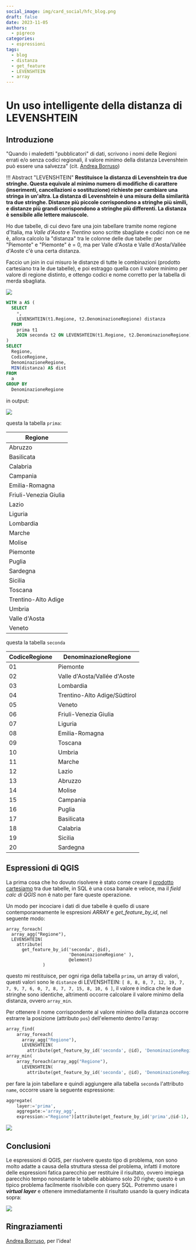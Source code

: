 ```yaml
---
social_image: img/card_social/hfc_blog.png
draft: false
date: 2023-11-05
authors:
  - pigreco
categories:
  - espressioni
tags:
  - blog
  - distanza
  - get_feature
  - LEVENSHTEIN
  - array
---
```


# Un uso intelligente della distanza di LEVENSHTEIN

## Introduzione

"Quando i maledetti "pubblicatori" di dati, scrivono i nomi delle Regioni errati e/o senza codici regionali, il valore minimo della distanza Levenshtein può essere una salvezza" (cit. [Andrea Borruso](https://twitter.com/aborruso))

!!! Abstract "LEVENSHTEIN"
    **Restituisce la distanza di Levenshtein tra due stringhe. Questa equivale al minimo numero di modifiche di carattere (inserimenti, cancellazioni o sostituzione) richieste per cambiare una stringa in un'altra. La distanza di Levenshtein è una misura della similarità tra due stringhe. Distanze più piccole corrispondono a stringhe più simili, e distanze più grandi corrispondono a stringhe più differenti. La distanza è sensibile alle lettere maiuscole.**

<!-- more -->

Ho due tabelle, di cui devo fare una join tabellare tramite nome regione d'Italia, ma _Valle d'Aosta_ e _Trentino_ sono scritte sbagliate e codici non ce ne è, allora calcolo la "distanza" tra le colonne delle due tabelle: per "Piemonte" e "Piemonte" è = 0, ma per Valle d'Aosta e Valle d'Aosta/Vallée d'Aoste c'è una certa distanza.

Faccio un join in cui misuro le distanze di tutte le combinazioni (prodotto cartesiano tra le due tabelle), e poi estraggo quella con il valore minimo per valore di regione distinto, e ottengo codici e nome corretto per la tabella di merda sbagliata.

[![](./img_01.png)](./img_01.png)

```sql
WITH a AS (
  SELECT
    *,
    LEVENSHTEIN(t1.Regione, t2.DenominazioneRegione) distanza
  FROM
    prima t1
    JOIN seconda t2 ON LEVENSHTEIN(t1.Regione, t2.DenominazioneRegione) < 40
)
SELECT
  Regione,
  CodiceRegione,
  DenominazioneRegione,
  MIN(distanza) AS dist
FROM
  a
GROUP BY
  DenominazioneRegione
```
in output:

[![](./img_2.jpg)](./img_2.jpg)


questa la tabella `prima`:

| Regione               |
| --------------------- |
| Abruzzo               |
| Basilicata            |
| Calabria              |
| Campania              |
| Emilia-Romagna        |
| Friuli-Venezia Giulia |
| Lazio                 |
| Liguria               |
| Lombardia             |
| Marche                |
| Molise                |
| Piemonte              |
| Puglia                |
| Sardegna              |
| Sicilia               |
| Toscana               |
| Trentino-Alto Adige   |
| Umbria                |
| Valle d'Aosta         |
| Veneto                |

questa la tabella `seconda`

| CodiceRegione | DenominazioneRegione         |
| ------------- | ---------------------------- |
| 01            | Piemonte                     |
| 02            | Valle d'Aosta/Vallée d'Aoste |
| 03            | Lombardia                    |
| 04            | Trentino-Alto Adige/Südtirol |
| 05            | Veneto                       |
| 06            | Friuli-Venezia Giulia        |
| 07            | Liguria                      |
| 08            | Emilia-Romagna               |
| 09            | Toscana                      |
| 10            | Umbria                       |
| 11            | Marche                       |
| 12            | Lazio                        |
| 13            | Abruzzo                      |
| 14            | Molise                       |
| 15            | Campania                     |
| 16            | Puglia                       |
| 17            | Basilicata                   |
| 18            | Calabria                     |
| 19            | Sicilia                      |
| 20            | Sardegna                     |

## Espressioni di QGIS

La prima cosa che ho dovuto risolvere è stato come creare il [prodotto cartesiamo](https://it.wikipedia.org/wiki/Join_(SQL)#Cross_join) tra due tabelle, in SQL è una cosa banale e veloce, ma il _field calc di QGIS_ non è nato per fare queste operazione.

Un modo per incociare i dati di due tabelle è quello di usare contemporaneamente le espresioni _ARRAY_ e _get_feature_by_id_, nel seguente modo:

```
array_foreach(
  array_agg("Regione"),
  LEVENSHTEIN(
    attribute(
      get_feature_by_id('seconda', @id), 
                        'DenominazioneRegione' ),
                        @element)
              )
```

questo mi restituisce, per ogni riga della tabella `prima`, un array di valori, questi valori sono le `distanze` di LEVENSHTEIN: `[ 8, 8, 8, 7, 12, 19, 7, 7, 9, 7, 6, 0, 7, 8, 7, 7, 15, 8, 10, 6 ]`, il valore `0` indica che le due stringhe sono identiche, altrimenti occorre calcolare il valore minimo della distanza, ovvero `array_min`.

Per ottenere il nome corrispondente al valore minimo della distanza occorre estrarre la posizione (attributo `pos`) dell'elemento dentro l'array:

```py
array_find(
    array_foreach(
      array_agg("Regione"),
      LEVENSHTEIN(
        attribute(get_feature_by_id('seconda', @id), 'DenominazioneRegione' ),@element)),
array_min(
    array_foreach(array_agg("Regione"),
      LEVENSHTEIN(
        attribute(get_feature_by_id('seconda', @id), 'DenominazioneRegione' ),@element))))
```

per fare la join tabellare e quindi aggiungere alla tabella `seconda` l'attributo `name`, occorre usare la seguente espressione:

```py
aggregate(
    layer:='prima',
    aggregate:='array_agg',
    expression:="Regione")[attribute(get_feature_by_id('prima',@id-1),'pos')]
```
[![](./img_02.png)](./img_02.png)

## Conclusioni

Le espressioni di QGIS, per risolvere questo tipo di problema, non sono molto adatte a causa della struttura stessa del problema, infatti il motore delle espressioni fatica parecchio per restituire il risultato, ovvero impiega parecchio tempo nonostante le tabelle abbiamo solo 20 righe; questo è un tipico problema facilmente risolvibile con query SQL.
Potremmo usare i _**virtual layer**_ e ottenere immediatamente il risultato usando la query indicata sopra:

[![](./img_03.png)](./img_03.png)

## Ringraziamenti

[Andrea Borruso](https://twitter.com/aborruso), per l'idea!
